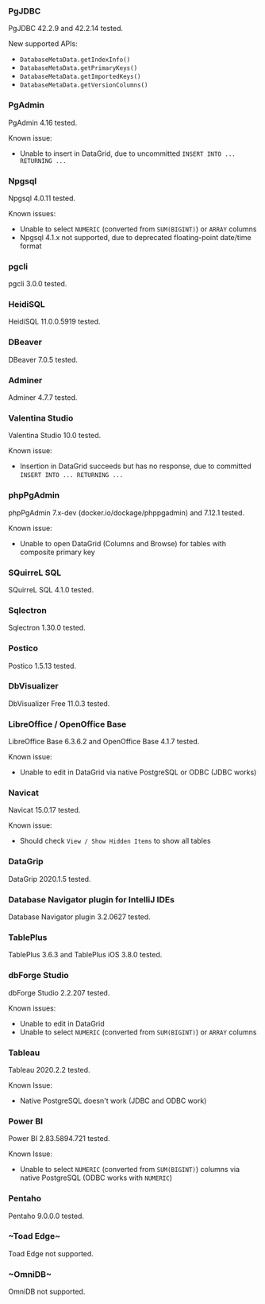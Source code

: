 ### PgJDBC

PgJDBC 42.2.9 and 42.2.14 tested.

New supported APIs:

- `DatabaseMetaData.getIndexInfo()`
- `DatabaseMetaData.getPrimaryKeys()`
- `DatabaseMetaData.getImportedKeys()`
- `DatabaseMetaData.getVersionColumns()`

### PgAdmin

PgAdmin 4.16 tested.

Known issue:

- Unable to insert in DataGrid, due to uncommitted `INSERT INTO ... RETURNING ...`

### Npgsql

Npgsql 4.0.11 tested.

Known issues:

- Unable to select `NUMERIC` (converted from `SUM(BIGINT)`) or `ARRAY` columns
- Npgsql 4.1.x not supported, due to deprecated floating-point date/time format

### pgcli

pgcli 3.0.0 tested.

### HeidiSQL

HeidiSQL 11.0.0.5919 tested.

### DBeaver

DBeaver 7.0.5 tested.

### Adminer

Adminer 4.7.7 tested.

### Valentina Studio

Valentina Studio 10.0 tested.

Known issue:

- Insertion in DataGrid succeeds but has no response, due to committed `INSERT INTO ... RETURNING ...`

### phpPgAdmin

phpPgAdmin 7.x-dev (docker.io/dockage/phppgadmin) and 7.12.1 tested.

Known issue:

- Unable to open DataGrid (Columns and Browse) for tables with composite primary key

### SQuirreL SQL

SQuirreL SQL 4.1.0 tested.

### Sqlectron

Sqlectron 1.30.0 tested.

### Postico

Postico 1.5.13 tested.

### DbVisualizer

DbVisualizer Free 11.0.3 tested.

### LibreOffice / OpenOffice Base

LibreOffice Base 6.3.6.2 and OpenOffice Base 4.1.7 tested.

Known issue:

- Unable to edit in DataGrid via native PostgreSQL or ODBC (JDBC works)

### Navicat

Navicat 15.0.17 tested.

Known issue:

- Should check `View / Show Hidden Items` to show all tables

### DataGrip

DataGrip 2020.1.5 tested.

### Database Navigator plugin for IntelliJ IDEs

Database Navigator plugin 3.2.0627 tested.

### TablePlus

TablePlus 3.6.3 and TablePlus iOS 3.8.0 tested.

### dbForge Studio

dbForge Studio 2.2.207 tested.

Known issues:

- Unable to edit in DataGrid
- Unable to select `NUMERIC` (converted from `SUM(BIGINT)`) or `ARRAY` columns

### Tableau

Tableau 2020.2.2 tested.

Known Issue:

- Native PostgreSQL doesn't work (JDBC and ODBC work)

### Power BI

Power BI 2.83.5894.721 tested.

Known Issue:

- Unable to select `NUMERIC` (converted from `SUM(BIGINT)`) columns via native PostgreSQL (ODBC works with `NUMERIC`)

### Pentaho

Pentaho 9.0.0.0 tested.

### ~Toad Edge~

Toad Edge not supported.

### ~OmniDB~

OmniDB not supported.